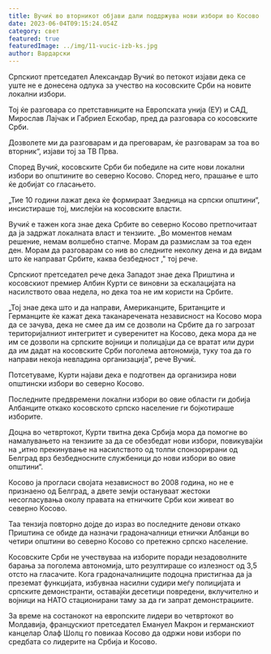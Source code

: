 ```yaml
---
title: Вучиќ во вторникот објави дали поддржува нови избори во Косово
date: 2023-06-04T09:15:24.054Z
category: свет
featured: true
featuredImage: ../img/11-vucic-izb-ks.jpg
author: Вардарски
---
```

Српскиот претседател Александар Вучиќ во петокот изјави дека се уште не е донесена одлука за учество на косовските Срби на новите локални избори.

Тој ќе разговара со претставниците на Европската унија (ЕУ) и САД, Мирослав Лајчак и Габриел Ескобар, пред да разговара со косовските Срби.

Дозволете ми да разговарам и да преговарам, ќе разговарам за тоа во вторник“, изјави тој за ТВ Прва.

Според Вучиќ, косовските Срби би победиле на сите нови локални избори во општините во северно Косово. Според него, прашање е што ќе добијат со гласањето.

„Тие 10 години лажат дека ќе формираат Заедница на српски општини“, инсистираше тој, мислејќи на косовските власти.

Вучиќ е тажен кога знае дека Србите во северно Косово претпочитаат да ја задржат локалната власт и тензиите. „Во моментов немам решение, немам волшебно стапче. Морам да размислам за тоа еден ден. Морам да разговарам со нив во следните неколку дена и да видам што ќе направат Србите, каква безбедност ," тој рече.

Српскиот претседател рече дека Западот знае дека Приштина и косовскиот премиер Албин Курти се виновни за ескалацијата на насилството оваа недела, но дека тоа не им користи на Србите.

„Тој знае дека што и да направи, Американците, Британците и Германците ќе кажат дека таканаречената независност на Косово мора да се зачува, дека не смее да им се дозволи на Србите да го загрозат територијалниот интегритет и суверенитет на Косово, дека мора да не им се дозволи на српските војници и полицајци да се вратат или дури да им дадат на косовските Срби поголема автономија, туку тоа да го направи некоја невладина организација“, рече Вучиќ.

Потсетуваме, Курти најави дека е подготвен да организира нови општински избори во северно Косово.

Последните предвремени локални избори во овие области ги добија Албанците откако косовското српско население ги бојкотираше изборите.

Доцна во четвртокот, Курти твитна дека Србија мора да помогне во намалувањето на тензиите за да се обезбедат нови избори, повикувајќи на „итно прекинување на насилството од толпи спонзорирани од Белград врз безбедносните службеници до нови избори во овие општини“.

Косово ја прогласи својата независност во 2008 година, но не е признаено од Белград, а двете земји остануваат жестоки несогласувања околу правата на етничките Срби кои живеат во северно Косово.

Таа тензија повторно дојде до израз во последните денови откако Приштина се обиде да назначи градоначалници етнички Албанци во четири општини во северно Косово со претежно српско население.

Косовските Срби не учествуваа на изборите поради незадоволните барања за поголема автономија, што резултираше со излезност од 3,5 отсто на гласачите. Кога градоначалниците подоцна пристигнаа да ја преземат функцијата, избувнаа насилни судири меѓу полицијата и српските демонстранти, оставајќи десетици повредени, вклучително и војници на НАТО стационирани таму за да ги запрат демонстрациите.

За време на состанокот на европските лидери во четвртокот во Молдавија, францускиот претседател Емануел Макрон и германскиот канцелар Олаф Шолц го повикаа Косово да одржи нови избори по средбата со лидерите на Србија и Косово.